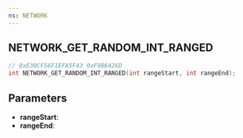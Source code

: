 ```yaml
---
ns: NETWORK
---
```

## NETWORK_GET_RANDOM_INT_RANGED

```c
// 0xE30CF56F1EFA5F43 0xF9B6426D
int NETWORK_GET_RANDOM_INT_RANGED(int rangeStart, int rangeEnd);
```

## Parameters
* **rangeStart**:
* **rangeEnd**:
